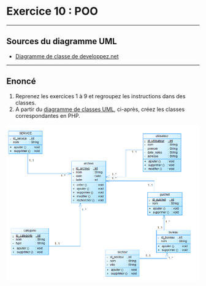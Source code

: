 # Exercice 10 : POO

---

## Sources du diagramme UML

- [Diagramme de classe de developpez.net](https://www.developpez.net/forums/d1878825/general-developpement/alm/modelisation/uml/diagramme-classe-base-donnees/)

---

## Enoncé

1. Reprenez les exercices 1 à 9 et regroupez les instructions dans des classes.
2. A partir du [diagramme de classes UML](http://uml.free.fr/cours/i-p14.html), ci-après, créez les classes correspondantes en PHP.

![diag_class](./img/diag_class.PNG)
